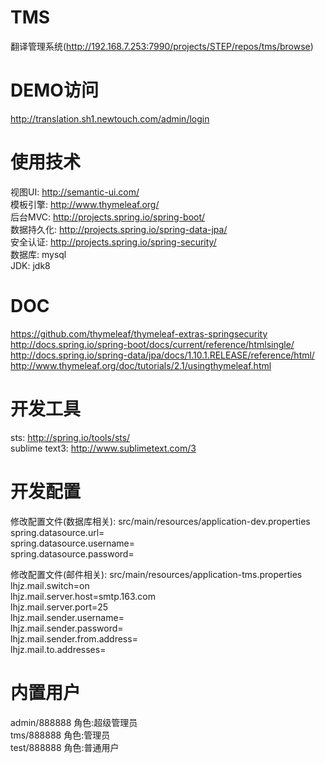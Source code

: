 # TMS
翻译管理系统(http://192.168.7.253:7990/projects/STEP/repos/tms/browse)

# DEMO访问
http://translation.sh1.newtouch.com/admin/login

# 使用技术
视图UI: http://semantic-ui.com/  
模板引擎: http://www.thymeleaf.org/  
后台MVC: http://projects.spring.io/spring-boot/  
数据持久化: http://projects.spring.io/spring-data-jpa/  
安全认证: http://projects.spring.io/spring-security/  
数据库: mysql  
JDK: jdk8  

# DOC
https://github.com/thymeleaf/thymeleaf-extras-springsecurity  
http://docs.spring.io/spring-boot/docs/current/reference/htmlsingle/  
http://docs.spring.io/spring-data/jpa/docs/1.10.1.RELEASE/reference/html/  
http://www.thymeleaf.org/doc/tutorials/2.1/usingthymeleaf.html  

# 开发工具
sts: http://spring.io/tools/sts/  
sublime text3: http://www.sublimetext.com/3  

# 开发配置
修改配置文件(数据库相关): src/main/resources/application-dev.properties  
spring.datasource.url=  
spring.datasource.username=  
spring.datasource.password=  

修改配置文件(邮件相关): src/main/resources/application-tms.properties  
lhjz.mail.switch=on  
lhjz.mail.server.host=smtp.163.com  
lhjz.mail.server.port=25  
lhjz.mail.sender.username=  
lhjz.mail.sender.password=  
lhjz.mail.sender.from.address=  
lhjz.mail.to.addresses=  

# 内置用户
admin/888888 角色:超级管理员  
tms/888888 角色:管理员  
test/888888 角色:普通用户  

 
